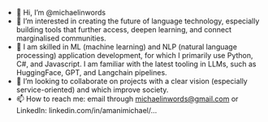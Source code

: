 - 👋 Hi, I’m @michaelinwords
- 👀 I’m interested in creating the future of language technology, especially building tools that further access, deepen learning, and connect marginalised communities.
- 🌱 I am skilled in ML (machine learning) and NLP (natural language processing) application development, for which I primarily use Python, C#, and Javascript.  I am familiar with the latest tooling in LLMs, such as HuggingFace, GPT, and Langchain pipelines.
- 💞️ I’m looking to collaborate on projects with a clear vision (especially service-oriented) and which improve society.
- 📫 How to reach me: email through michaelinwords@gmail.com or LinkedIn: linkedin.com/in/amanimichael/...

<!---
michaelinwords/michaelinwords is a ✨ special ✨ repository because its `README.md` (this file) appears on your GitHub profile.
You can click the Preview link to take a look at your changes.
--->
